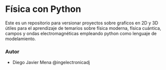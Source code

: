 # Física con Python
Este es un repositorio para versionar proyectos sobre graficos en 2D y 3D útiles para el aprendizaje de temarios sobre física moderna, física cuántica, campos y ondas electromagnéticas empleando python como lenguaje de modelamiento.  

### Autor 
* Diego Javier Mena @ingelectronicadj 
